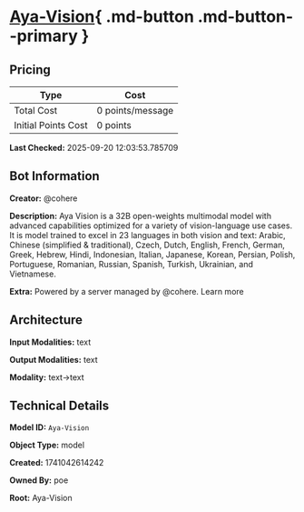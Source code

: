 # [Aya-Vision](https://poe.com/Aya-Vision){ .md-button .md-button--primary }

## Pricing

| Type | Cost |
|------|------|
| Total Cost | 0 points/message |
| Initial Points Cost | 0 points |

**Last Checked:** 2025-09-20 12:03:53.785709


## Bot Information

**Creator:** @cohere

**Description:** Aya Vision is a 32B open-weights multimodal model with advanced capabilities optimized for a variety of vision-language use cases. It is model trained to excel in 23 languages in both vision and text: Arabic, Chinese (simplified & traditional), Czech, Dutch, English, French, German, Greek, Hebrew, Hindi, Indonesian, Italian, Japanese, Korean, Persian, Polish, Portuguese, Romanian, Russian, Spanish, Turkish, Ukrainian, and Vietnamese.

**Extra:** Powered by a server managed by @cohere. Learn more


## Architecture

**Input Modalities:** text

**Output Modalities:** text

**Modality:** text->text


## Technical Details

**Model ID:** `Aya-Vision`

**Object Type:** model

**Created:** 1741042614242

**Owned By:** poe

**Root:** Aya-Vision
